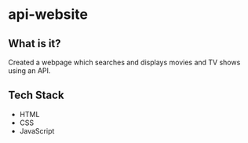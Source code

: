 # api-website

## What is it?
Created a webpage which searches and displays movies and TV shows using an API.

## Tech Stack
- HTML
- CSS
- JavaScript

